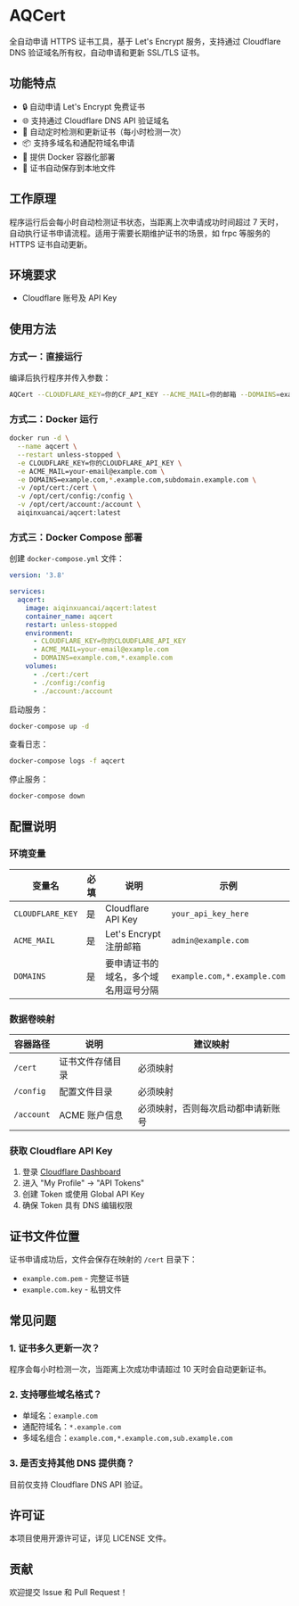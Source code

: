 # AQCert

全自动申请 HTTPS 证书工具，基于 Let's Encrypt 服务，支持通过 Cloudflare DNS 验证域名所有权，自动申请和更新 SSL/TLS 证书。

## 功能特点

- 🔒 自动申请 Let's Encrypt 免费证书
- 🌐 支持通过 Cloudflare DNS API 验证域名
- 🔄 自动定时检测和更新证书（每小时检测一次）
- 📦 支持多域名和通配符域名申请
- 🐳 提供 Docker 容器化部署
- 💾 证书自动保存到本地文件

## 工作原理

程序运行后会每小时自动检测证书状态，当距离上次申请成功时间超过 7 天时，自动执行证书申请流程。适用于需要长期维护证书的场景，如 frpc 等服务的 HTTPS 证书自动更新。

## 环境要求

- Cloudflare 账号及 API Key

## 使用方法

### 方式一：直接运行

编译后执行程序并传入参数：

```bash
AQCert --CLOUDFLARE_KEY=你的CF_API_KEY --ACME_MAIL=你的邮箱 --DOMAINS=example.com,*.example.com
```

### 方式二：Docker 运行

```bash
docker run -d \
  --name aqcert \
  --restart unless-stopped \
  -e CLOUDFLARE_KEY=你的CLOUDFLARE_API_KEY \
  -e ACME_MAIL=your-email@example.com \
  -e DOMAINS=example.com,*.example.com,subdomain.example.com \
  -v /opt/cert:/cert \
  -v /opt/cert/config:/config \
  -v /opt/cert/account:/account \
  aiqinxuancai/aqcert:latest
```

### 方式三：Docker Compose 部署

创建 `docker-compose.yml` 文件：

```yaml
version: '3.8'

services:
  aqcert:
    image: aiqinxuancai/aqcert:latest
    container_name: aqcert
    restart: unless-stopped
    environment:
      - CLOUDFLARE_KEY=你的CLOUDFLARE_API_KEY
      - ACME_MAIL=your-email@example.com
      - DOMAINS=example.com,*.example.com
    volumes:
      - ./cert:/cert
      - ./config:/config
      - ./account:/account
```

启动服务：

```bash
docker-compose up -d
```

查看日志：

```bash
docker-compose logs -f aqcert
```

停止服务：

```bash
docker-compose down
```

## 配置说明

### 环境变量

| 变量名 | 必填 | 说明 | 示例 |
|--------|------|------|------|
| `CLOUDFLARE_KEY` | 是 | Cloudflare API Key | `your_api_key_here` |
| `ACME_MAIL` | 是 | Let's Encrypt 注册邮箱 | `admin@example.com` |
| `DOMAINS` | 是 | 要申请证书的域名，多个域名用逗号分隔 | `example.com,*.example.com` |

### 数据卷映射

| 容器路径 | 说明 | 建议映射 |
|----------|------|----------|
| `/cert` | 证书文件存储目录 | 必须映射 |
| `/config` | 配置文件目录 | 必须映射 |
| `/account` | ACME 账户信息 | 必须映射，否则每次启动都申请新账号 |

### 获取 Cloudflare API Key

1. 登录 [Cloudflare Dashboard](https://dash.cloudflare.com/)
2. 进入 "My Profile" → "API Tokens"
3. 创建 Token 或使用 Global API Key
4. 确保 Token 具有 DNS 编辑权限

## 证书文件位置

证书申请成功后，文件会保存在映射的 `/cert` 目录下：

- `example.com.pem` - 完整证书链
- `example.com.key` - 私钥文件

## 常见问题

### 1. 证书多久更新一次？

程序会每小时检测一次，当距离上次成功申请超过 10 天时会自动更新证书。

### 2. 支持哪些域名格式？

- 单域名：`example.com`
- 通配符域名：`*.example.com`
- 多域名组合：`example.com,*.example.com,sub.example.com`

### 3. 是否支持其他 DNS 提供商？

目前仅支持 Cloudflare DNS API 验证。

## 许可证

本项目使用开源许可证，详见 LICENSE 文件。

## 贡献

欢迎提交 Issue 和 Pull Request！
